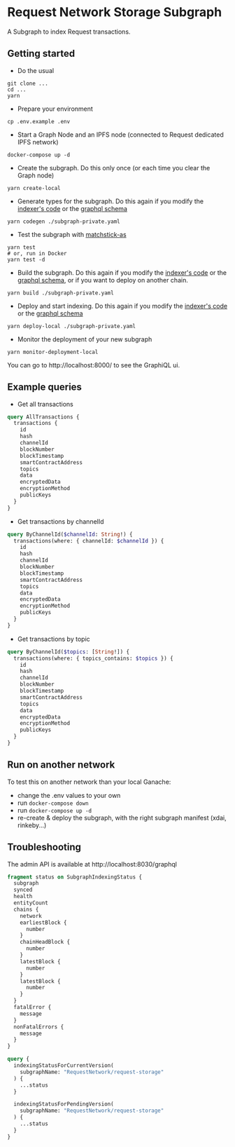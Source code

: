 # Request Network Storage Subgraph

A Subgraph to index Request transactions.

## Getting started

- Do the usual

```
git clone ...
cd ...
yarn
```

- Prepare your environment

```
cp .env.example .env
```

- Start a Graph Node and an IPFS node (connected to Request dedicated IPFS network)

```
docker-compose up -d
```

- Create the subgraph. Do this only once (or each time you clear the Graph node)

```
yarn create-local
```

- Generate types for the subgraph. Do this again if you modify the [indexer's code](./src/mapping.ts) or the [graphql schema](./schema.graphql)

```
yarn codegen ./subgraph-private.yaml
```

- Test the subgraph with [matchstick-as](https://thegraph.com/docs/en/developing/unit-testing-framework/#calling-a-mapping-function-with-an-event)

```
yarn test
# or, run in Docker
yarn test -d
```

- Build the subgraph. Do this again if you modify the [indexer's code](./src/mapping.ts) or the [graphql schema](./schema.graphql),
  or if you want to deploy on another chain.

```
yarn build ./subgraph-private.yaml
```

- Deploy and start indexing. Do this again if you modify the [indexer's code](./src/mapping.ts) or the [graphql schema](./schema.graphql)

```
yarn deploy-local ./subgraph-private.yaml
```

- Monitor the deployment of your new subgraph

```
yarn monitor-deployment-local
```

You can go to http://localhost:8000/ to see the GraphiQL ui.

## Example queries

- Get all transactions

```graphql
query AllTransactions {
  transactions {
    id
    hash
    channelId
    blockNumber
    blockTimestamp
    smartContractAddress
    topics
    data
    encryptedData
    encryptionMethod
    publicKeys
  }
}
```

- Get transactions by channelId

```graphql
query ByChannelId($channelId: String!) {
  transactions(where: { channelId: $channelId }) {
    id
    hash
    channelId
    blockNumber
    blockTimestamp
    smartContractAddress
    topics
    data
    encryptedData
    encryptionMethod
    publicKeys
  }
}
```

- Get transactions by topic

```graphql
query ByChannelId($topics: [String!]) {
  transactions(where: { topics_contains: $topics }) {
    id
    hash
    channelId
    blockNumber
    blockTimestamp
    smartContractAddress
    topics
    data
    encryptedData
    encryptionMethod
    publicKeys
  }
}
```

## Run on another network

To test this on another network than your local Ganache:

- change the .env values to your own
- run `docker-compose down`
- run `docker-compose up -d`
- re-create & deploy the subgraph, with the right subgraph manifest (xdai, rinkeby...)

## Troubleshooting

The admin API is available at http://localhost:8030/graphql

```graphql
fragment status on SubgraphIndexingStatus {
  subgraph
  synced
  health
  entityCount
  chains {
    network
    earliestBlock {
      number
    }
    chainHeadBlock {
      number
    }
    latestBlock {
      number
    }
    latestBlock {
      number
    }
  }
  fatalError {
    message
  }
  nonFatalErrors {
    message
  }
}

query {
  indexingStatusForCurrentVersion(
    subgraphName: "RequestNetwork/request-storage"
  ) {
    ...status
  }

  indexingStatusForPendingVersion(
    subgraphName: "RequestNetwork/request-storage"
  ) {
    ...status
  }
}
```
